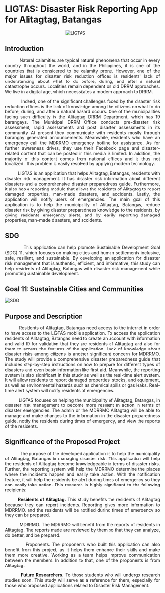# LIGTAS: Disaster Risk Reporting App for Alitagtag, Batangas
&nbsp;&nbsp;&nbsp;&nbsp;&nbsp;&nbsp;&nbsp;&nbsp;&nbsp;&nbsp;&nbsp;&nbsp;&nbsp;&nbsp;&nbsp;&nbsp;&nbsp;&nbsp;&nbsp;&nbsp;&nbsp;&nbsp;&nbsp;&nbsp;&nbsp;&nbsp;&nbsp;&nbsp;&nbsp;&nbsp;&nbsp;&nbsp;&nbsp;&nbsp;&nbsp;&nbsp;&nbsp;&nbsp;&nbsp;&nbsp;&nbsp;&nbsp;&nbsp;&nbsp;&nbsp;&nbsp;&nbsp;&nbsp;&nbsp;&nbsp;![LIGTAS](https://github.com/dreibit/DelasAlas-Estole-ManaloJ/assets/113673829/78db07e2-40b7-4620-94f1-7b2cf9aa0c51)

## Introduction
<p align=justify>&nbsp;&nbsp;&nbsp;&nbsp;&nbsp;&nbsp;&nbsp;&nbsp;&nbsp;&nbsp;Natural calamities are typical natural phenomena that occur in every country throughout the world, and in the Philippines, it is one of the countries that is considered to be calamity prone.  However, one of the major issues for disaster risk reduction offices is residents' lack of understanding about what to do before, during, and after a natural catastrophe occurs. Localities remain dependent on old DRRM approaches.  We live in a digital age, which necessitates a modern approach to DRRM.

<p align=justify>&nbsp;&nbsp;&nbsp;&nbsp;&nbsp;&nbsp;&nbsp;&nbsp;&nbsp;&nbsp;Indeed, one of the significant challenges faced by the disaster risk reduction offices is the lack of knowledge among the citizens on what to do before, during, and after a natural hazard occurs. One of the municipalities facing such difficulty is the Alitagtag DRRM Department, which has 19 barangays. The Municipal DRRM Office conducts pre-disaster risk assessment, rapid assessments and post disaster assessments in its community. At present they communicate with residents mostly through barangay generated announcements. Meanwhile, residents who have an emergency call the MDRRMO emergency hotline for assistance. As for further awareness drives, they use their Facebook page and disaster-related content that can be posted in this media is limited. In addition, the majority of this content comes from national offices and is thus not localized. This problem is easily resolved by applying modern technology.

<p align=justify>&nbsp;&nbsp;&nbsp;&nbsp;&nbsp;&nbsp;&nbsp;&nbsp;&nbsp;&nbsp;LIGTAS is an application that helps Alitagtag, Batangas, residents with disaster risk management. It has disaster risk information about different disasters and a comprehensive disaster preparedness guide. Furthermore, it also has a reporting module that allows the residents of Alitagtag to report damaged properties, man-made disasters, and accidents. Lastly, the application will notify users of emergencies. The main goal of this application is to help the municipality of Alitagtag, Batangas, reduce disaster risk by giving disaster preparedness knowledge to the residents, by giving residents emergency alerts, and by easily reporting damaged properties, man-made disasters, and accidents.

## SDG

<p align=justify>&nbsp;&nbsp;&nbsp;&nbsp;&nbsp;&nbsp;&nbsp;&nbsp;&nbsp;&nbsp;This application can help promote Sustainable Development Goal (SDG) 11, which focuses on making cities and human settlements inclusive, safe, resilient, and sustainable. By developing an application for disaster risk management that is authentic, efficient, and informative, this study can help residents of Alitagtag, Batangas with disaster risk management while promoting sustainable development. 

## Goal 11: Sustainable Cities and Communities
![SDG](https://github.com/dreibit/DelasAlas-Estole-ManaloJ/assets/113673829/aa01f10d-378f-42ae-a0b7-3e945d082929) 

## Purpose and Description
<p align=justify>&nbsp;&nbsp;&nbsp;&nbsp;&nbsp;&nbsp;&nbsp;&nbsp;&nbsp;&nbsp;Residents of Alitagtag, Batangas need access to the internet in order to have access to the LIGTAS mobile application. To access the application residents of Alitagtag, Batangas need to create an account with information and valid ID for validation that they are residents of Alitagtag and also for them to access the features of the application. Lack of knowledge about disaster risks among citizens is another significant concern for MDRRMO. The study will provide a comprehensive disaster preparedness guide that includes step-by-step instructions on how to prepare for different types of disasters and even basic information like first aid. Meanwhile, the reporting system is also significant in this study as well as the real-time alert system. It will allow residents to report damaged properties, stocks, and equipment, as well as environmental hazards such as chemical spills or gas leaks. Real-time alert system will notify residents of emergencies.

<p align=justify>&nbsp;&nbsp;&nbsp;&nbsp;&nbsp;&nbsp;&nbsp;&nbsp;&nbsp;&nbsp;LIGTAS focuses on helping the municipality of Alitagtag, Batangas, in disaster risk management to become more resilient in action in terms of disaster emergencies. The admin or the MDRRMO Alitagtag will be able to manage and make changes to the information in the disaster preparedness guide,  notify the residents during times of emergency, and view the reports of the residents.

## Significance of the Proposed Project

<p align=justify>&nbsp;&nbsp;&nbsp;&nbsp;&nbsp;&nbsp;&nbsp;&nbsp;&nbsp;&nbsp;The purpose of the developed application is to help the municipality of Alitagtag, Batangas in managing disaster risk. This application will help the residents of Alitagtag become knowledgeable in terms of disaster risks. Further, the reporting system will help the MDRRMO determine the places where the incidents happen and easily take action. With the notification feature, it will help the residents be alert during times of emergency so they can easily take action. This research is highly significant to the following recipients: 

<p align=justify><b>&nbsp;&nbsp;&nbsp;&nbsp;&nbsp;&nbsp;&nbsp;&nbsp;&nbsp;&nbsp;Residents of Alitagtag.</b> This study benefits the residents of Alitagtag because they can report incidents. Reporting gives more information to MDRRMO, and the residents will be notified during times of emergency so they can be prepared. 

<p align=justify><b></b>&nbsp;&nbsp;&nbsp;&nbsp;&nbsp;&nbsp;&nbsp;&nbsp;&nbsp;&nbsp;MDRRMO.</b> The MDRRMO will benefit from the reports of residents in Alitagtag. The reports made are reviewed by them so that they can analyze, do better, and be prepared. 

<p align=justify><b></b>&nbsp;&nbsp;&nbsp;&nbsp;&nbsp;&nbsp;&nbsp;&nbsp;&nbsp;&nbsp;Proponents.</b> The proponents who built this application can also benefit from this project, as it helps them enhance their skills and make them more creative. Working as a team helps improve communication between the members. In addition to that, one of the proponents is from Alitagtag.

<p align=justify><b>&nbsp;&nbsp;&nbsp;&nbsp;&nbsp;&nbsp;&nbsp;&nbsp;&nbsp;&nbsp;Future Researchers.</b> To those students who will undergo research studies soon. This study will serve as a reference for them, especially for those who proposed applications related to Disaster Risk Management.






